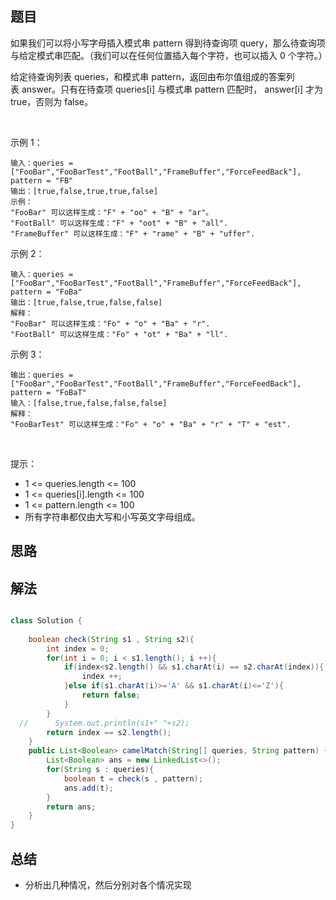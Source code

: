 
## 题目

如果我们可以将小写字母插入模式串 pattern 得到待查询项 query，那么待查询项与给定模式串匹配。（我们可以在任何位置插入每个字符，也可以插入 0 个字符。）

给定待查询列表 queries，和模式串 pattern，返回由布尔值组成的答案列表 answer。只有在待查项 queries[i] 与模式串 pattern 匹配时， answer[i] 才为 true，否则为 false。

 

示例 1：

    输入：queries = ["FooBar","FooBarTest","FootBall","FrameBuffer","ForceFeedBack"], pattern = "FB"
    输出：[true,false,true,true,false]
    示例：
    "FooBar" 可以这样生成："F" + "oo" + "B" + "ar"。
    "FootBall" 可以这样生成："F" + "oot" + "B" + "all".
    "FrameBuffer" 可以这样生成："F" + "rame" + "B" + "uffer".
示例 2：

    输入：queries = ["FooBar","FooBarTest","FootBall","FrameBuffer","ForceFeedBack"], pattern = "FoBa"
    输出：[true,false,true,false,false]
    解释：
    "FooBar" 可以这样生成："Fo" + "o" + "Ba" + "r".
    "FootBall" 可以这样生成："Fo" + "ot" + "Ba" + "ll".
示例 3：

    输出：queries = ["FooBar","FooBarTest","FootBall","FrameBuffer","ForceFeedBack"], pattern = "FoBaT"
    输入：[false,true,false,false,false]
    解释： 
    "FooBarTest" 可以这样生成："Fo" + "o" + "Ba" + "r" + "T" + "est".
 

提示：

- 1 <= queries.length <= 100
- 1 <= queries[i].length <= 100
- 1 <= pattern.length <= 100
- 所有字符串都仅由大写和小写英文字母组成。


## 思路



## 解法
```java

class Solution {
    
    boolean check(String s1 , String s2){
        int index = 0;
        for(int i = 0; i < s1.length(); i ++){
            if(index<s2.length() && s1.charAt(i) == s2.charAt(index)){
                index ++;
            }else if(s1.charAt(i)>='A' && s1.charAt(i)<='Z'){
                return false;
            }
        }
  //      System.out.println(s1+" "+s2);
        return index == s2.length();
    }
    public List<Boolean> camelMatch(String[] queries, String pattern) {
        List<Boolean> ans = new LinkedList<>();
        for(String s : queries){
            boolean t = check(s , pattern);
            ans.add(t);
        }
        return ans;
    }
}
```

## 总结

- 分析出几种情况，然后分别对各个情况实现 
